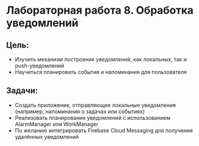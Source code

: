 # Лабораторная работа 8. Обработка уведомлений
## Цель:
- Изучить механизм построения уведомлений, как локальных, так и push-уведомлений
- Научиться планировать события и напоминания для пользователя
## Задачи:
- Создать приложение, отправляющее локальные уведомления (например, напоминания о задачах или событиях)
- Реализовать планирование уведомлений с использованием AlarmManager или WorkManager
- По желанию интегрировать Firebase Cloud Messaging для получения удалённых уведомлений